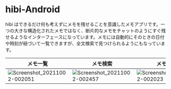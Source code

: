 # hibi-Android

hibi はできるだけ何も考えずにメモを残せることを意識したメモアプリです。一つの大きな構造化されたメモではなく、断片的なメモをチャットのようにすぐ残せるようなインターフェースになっています。メモには自動的にそのときの日付や時刻が紐づいて一覧できますが、全文検索で見つけられるようにもなっています。

| メモ一覧 | メモ検索 | メモ作成 |
| --- | --- | --- |
| ![Screenshot_20211002-002051](https://user-images.githubusercontent.com/22269397/135701581-2560870f-f261-4e33-8a2b-fd1205fd4e19.png) | ![Screenshot_20211002-002457](https://user-images.githubusercontent.com/22269397/135701584-723745cb-730c-4640-b2bd-c05693664595.png) | ![Screenshot_20211002-002023](https://user-images.githubusercontent.com/22269397/135701586-2e23bdee-15b3-4f4d-8da9-1d0ef40b8a29.png) |
